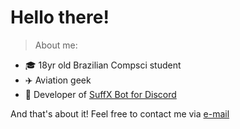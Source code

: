 # Hello there!
> About me:
- 🎓 18yr old Brazilian Compsci student
- ✈️ Aviation geek
- 🤖 Developer of [SuffX Bot for Discord](https://github.com/Pre-Suffix/suffx)

And that's about it! Feel free to contact me via [e-mail](mailto:contato@presuffix.net)
